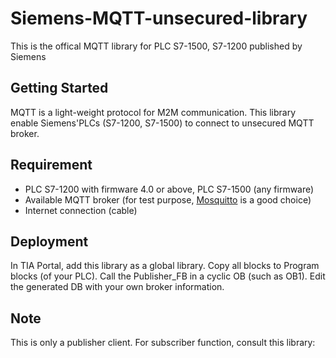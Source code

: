 # Siemens-MQTT-unsecured-library
This is the offical MQTT library for PLC S7-1500, S7-1200 published by Siemens

## Getting Started
MQTT is a light-weight protocol for M2M communication. This library enable Siemens'PLCs 
(S7-1200, S7-1500) to connect to unsecured MQTT broker.

## Requirement
- PLC S7-1200 with firmware 4.0 or above, PLC S7-1500 (any firmware)
- Available MQTT broker (for test purpose, [Mosquitto](test.mosquitto.org) is a good choice)
- Internet connection (cable)

## Deployment
In TIA Portal, add this library as a global library. Copy all blocks to Program blocks
(of your PLC). Call the Publisher_FB in a cyclic OB (such as OB1). Edit the generated DB
with your own broker information.

## Note
This is only a publisher client. For subscriber function, consult this library: 

